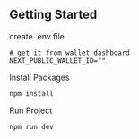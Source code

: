 ## Getting Started

create .env file

```
# get it from wallet dashboard
NEXT_PUBLIC_WALLET_ID=""
```

Install Packages

```
npm install
```

Run Project

```bash
npm run dev
```
